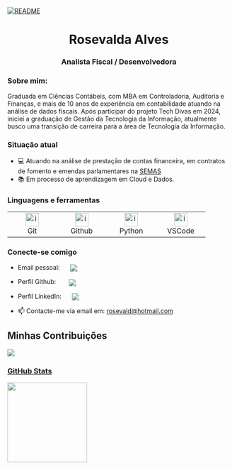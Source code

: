 [![README](https://img.shields.io/static/v1?label=readme&message=en-US&color=blue&style=plastic)](https://github.com/rosevalda)

<h1 align="center">Rosevalda Alves</h1>
<h3 align="center">Analista Fiscal / Desenvolvedora</h3>

### Sobre mim:

Graduada em Ciências Contábeis, com MBA em Controladoria, Auditoria e Finanças, e mais de 10 anos de experiência em contabilidade atuando na análise de dados fiscais. Após participar do projeto Tech Divas em 2024, iniciei a graduação de Gestão da Tecnologia da Informação, atualmente busco uma transição de carreira para a área de Tecnologia da Informação.

### Situação atual

- 💻 Atuando na análise de prestação de contas financeira, em contratos de fomento e emendas parlamentares na [SEMAS](https://semas.pe.gov.br/)
- 📚 Em processo de aprendizagem em Cloud e Dados.

### Linguagens e ferramentas

<table align="center">
  <tr>
    </td>
    <td align="center" width="96">
      <a href="https://git-scm.com/">
        <img src="https://skillicons.dev/icons?i=git" alt="icon" width="30" height="30"/>
      </a>
      <br>Git
    <td align="center" width="96">
      <a href="https://github.com/">
        <img src="https://skillicons.dev/icons?i=github" alt="icon" width="30" height="30"/>
      </a>
      <br>Github
    </td>
    <td align="center" width="96">
      <a href="https://www.python.org/">
        <img src="https://skillicons.dev/icons?i=py" alt="icon" width="30" height="30"/>
      </a>
      <br>Python
    </td>
    <td align="center" width="96">
      <a href="https://code.visualstudio.com/docs">
        <img src="https://skillicons.dev/icons?i=vscode" alt="icon" width="30" height="30"/>
      </a>
      <br>VSCode
    <!-- <td align="center" width="96">
      <a href="">
        <img src="" alt="icon" width="30" height="30"/>
      </a>
      <br>XXX
    </td>
    <td align="center" width="96">
      <a href="">
        <img src="" alt="icon" width="30" height="30"/>
      </a>
      <br>XXX
    </td>
    <td align="center" width="96">
      <a href="">
        <img src="" alt="icon" width="30" height="30"/>
      </a>
      <br>XXX
    </td> -->
  </tr>
</table>

### Conecte-se comigo

- Email pessoal:
  <a href="mailto:rosevalda2024@gmail.com">
  <img align="center" src="https://img.shields.io/badge/Gmail-D14836?style=for-the-badge&logo=gmail&logoColor=white" style="margin-left: 20px;">
  </a>

- Perfil Github:
  <a href="https://github.com/rosevalda">
  <img align="center" src="https://img.shields.io/badge/GitHub-100000?style=for-the-badge&logo=github&logoColor=white" style="margin-left: 25px;">
  </a>



- Perfil LinkedIn:
  <a href="https://www.linkedin.com/in/rosevaldalves/">
  <img align="center" src="https://img.shields.io/badge/LinkedIn-0077B5?style=for-the-badge&logo=linkedin&logoColor=white" style="margin-left: 20px;">
  </a>


- 📫 Contacte-me via email em: rosevald@hotmail.com


## Minhas Contribuições

 <a href="https://www.linkedin.com/in/rosevaldalves/">
  <img align="center" src="https://github-readme-stats.vercel.app/api/pin/?username=rosevalda&repo=dio-lab-open-source&bg_color=000&border_color=30A3DC&show_icons=true&icon_color=30A3DC&title_color=E94D5F&text_color=FFF""https://github.com/rosevalda/dio-lab-open-source.git"
 </a>


### GitHub Stats

<div>
  <a href="https://github.com/rosevalda">
    <img height="180cm" align="left" src="https://github-readme-stats.vercel.app/api?username=rosevalda&line_height=25&card_width=380&border_radius=4&show_icons=true&count_private=true&theme=gotham&include_all_commits=true" />
  </a>
</div>



